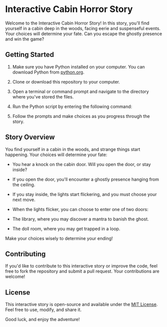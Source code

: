
# Interactive Cabin Horror Story

Welcome to the Interactive Cabin Horror Story! In this story, you'll find yourself in a cabin deep in the woods, facing eerie and suspenseful events. Your choices will determine your fate. Can you escape the ghostly presence and win the game?

## Getting Started

1. Make sure you have Python installed on your computer. You can download Python from [python.org](https://www.python.org/downloads/).

2. Clone or download this repository to your computer.

3. Open a terminal or command prompt and navigate to the directory where you've stored the files.

4. Run the Python script by entering the following command:



5. Follow the prompts and make choices as you progress through the story.

## Story Overview

You find yourself in a cabin in the woods, and strange things start happening. Your choices will determine your fate:

- You hear a knock on the cabin door. Will you open the door, or stay inside?

- If you open the door, you'll encounter a ghostly presence hanging from the ceiling.

- If you stay inside, the lights start flickering, and you must choose your next move.

- When the lights flicker, you can choose to enter one of two doors:

- The library, where you may discover a mantra to banish the ghost.

- The doll room, where you may get trapped in a loop.

Make your choices wisely to determine your ending!

## Contributing

If you'd like to contribute to this interactive story or improve the code, feel free to fork the repository and submit a pull request. Your contributions are welcome!

## License

This interactive story is open-source and available under the [MIT License](LICENSE). Feel free to use, modify, and share it.

Good luck, and enjoy the adventure!

